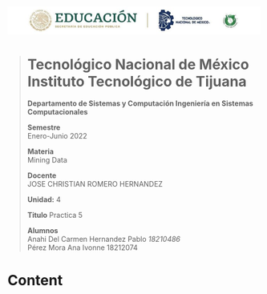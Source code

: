 <p align="center"> 
  <img src="/ImagesU4/TitleU4.jpg" />
</p>

> # Tecnológico Nacional de México Instituto Tecnológico de Tijuana
>
>
> **Departamento de Sistemas y Computación Ingeniería en Sistemas Computacionales**
>
> **Semestre**<br>
> Enero-Junio 2022
>
> **Materia**<br>
>Mining Data
>
> **Docente**<br>
> JOSE CHRISTIAN ROMERO HERNANDEZ
>
> **Unidad:** 4
>
> **Titulo**
> Practica 5
>
> **Alumnos**<br>
> Anahi Del Carmen Hernandez Pablo *18210486* <br>
> Pérez Mora Ana Ivonne		18212074

# Content
